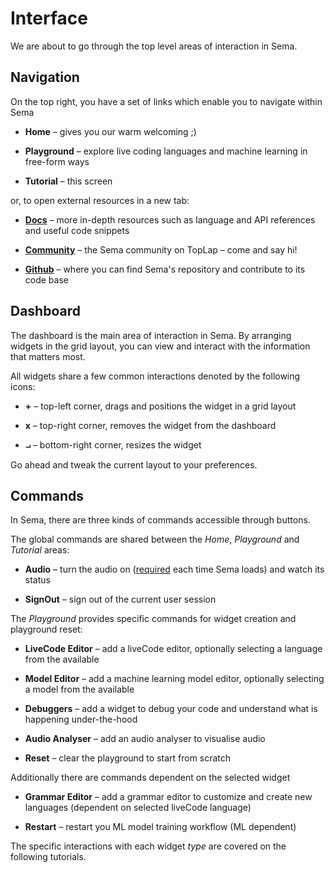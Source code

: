 # Interface 

We are about to go through the top level areas of interaction in Sema.

## Navigation ## 

On the top right, you have a set of links which enable you to navigate within Sema
* **Home** – gives you our warm welcoming ;)

* **Playground** – explore live coding languages and machine learning in free-form ways
* **Tutorial** – this screen

or, to open external resources in a new tab: 
* [**Docs**](https://github.com/mimic-sussex/sema/tree/master/docs) – more in-depth resources such as language and API references and useful code snippets 

* [**Community**](https://forum.toplap.org/c/communities/sema) – the Sema community on TopLap – come and say hi! 

* [**Github**](https://github.com/mimic-sussex/sema) – where you can find Sema's repository and contribute to its code base

## Dashboard ## 

The dashboard is the main area of interaction in Sema. By arranging widgets in the grid layout, you can view and interact with the information that matters most. 

All widgets share a few common interactions denoted by the following icons:

* **+**  – top-left corner, drags and positions the widget in a grid layout 

* **x**  – top-right corner, removes the widget from the dashboard

* **⨼**  – bottom-right corner, resizes the widget

Go ahead and tweak the current layout to your preferences.

## Commands ## 

In Sema, there are three kinds of commands accessible through buttons.

The global commands are shared between the *Home*, *Playground* and *Tutorial* areas: 

* **Audio** – turn the audio on ([required](https://developers.google.com/web/updates/2017/09/autoplay-policy-changes#webaudio) each time Sema loads) and watch its status 

* **SignOut** – sign out of the current user session

The *Playground* provides specific commands for widget creation and playground reset: 

* **LiveCode Editor**  – add a liveCode editor, optionally selecting a language from the available 

* **Model Editor**  – add a machine learning model editor, optionally selecting a model from the available

* **Debuggers**  – add a widget to debug your code and understand what is happening under-the-hood

* **Audio Analyser**  – add an audio analyser to visualise audio

* **Reset**  – clear the playground to start from scratch

Additionally there are commands dependent on the selected widget 

* **Grammar Editor**  – add a grammar editor to customize and create new languages (dependent on selected liveCode language)

* **Restart**  – restart you ML model training workflow (ML dependent)

The specific interactions with each widget *type* are covered on the following tutorials. 